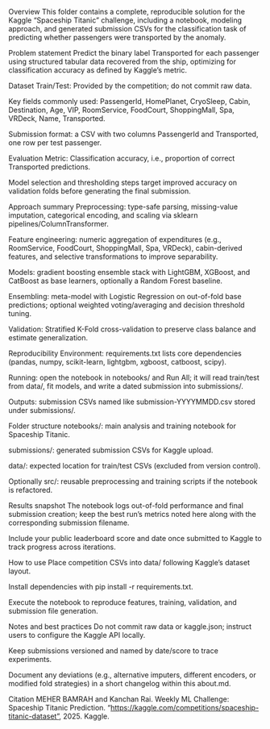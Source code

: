 Overview
This folder contains a complete, reproducible solution for the Kaggle “Spaceship Titanic” challenge, including a notebook, modeling approach, and generated submission CSVs for the classification task of predicting whether passengers were transported by the anomaly.​

Problem statement
Predict the binary label Transported for each passenger using structured tabular data recovered from the ship, optimizing for classification accuracy as defined by Kaggle’s metric.​

Dataset
Train/Test: Provided by the competition; do not commit raw data.​

Key fields commonly used: PassengerId, HomePlanet, CryoSleep, Cabin, Destination, Age, VIP, RoomService, FoodCourt, ShoppingMall, Spa, VRDeck, Name, Transported.​

Submission format: a CSV with two columns PassengerId and Transported, one row per test passenger.​

Evaluation
Metric: Classification accuracy, i.e., proportion of correct Transported predictions.​

Model selection and thresholding steps target improved accuracy on validation folds before generating the final submission.​

Approach summary
Preprocessing: type-safe parsing, missing-value imputation, categorical encoding, and scaling via sklearn pipelines/ColumnTransformer.​

Feature engineering: numeric aggregation of expenditures (e.g., RoomService, FoodCourt, ShoppingMall, Spa, VRDeck), cabin-derived features, and selective transformations to improve separability.​

Models: gradient boosting ensemble stack with LightGBM, XGBoost, and CatBoost as base learners, optionally a Random Forest baseline.​

Ensembling: meta-model with Logistic Regression on out-of-fold base predictions; optional weighted voting/averaging and decision threshold tuning.​

Validation: Stratified K-Fold cross-validation to preserve class balance and estimate generalization.​

Reproducibility
Environment: requirements.txt lists core dependencies (pandas, numpy, scikit-learn, lightgbm, xgboost, catboost, scipy).​

Running: open the notebook in notebooks/ and Run All; it will read train/test from data/, fit models, and write a dated submission into submissions/.​

Outputs: submission CSVs named like submission-YYYYMMDD.csv stored under submissions/.​

Folder structure
notebooks/: main analysis and training notebook for Spaceship Titanic.​

submissions/: generated submission CSVs for Kaggle upload.​

data/: expected location for train/test CSVs (excluded from version control).​

Optionally src/: reusable preprocessing and training scripts if the notebook is refactored.​

Results snapshot
The notebook logs out-of-fold performance and final submission creation; keep the best run’s metrics noted here along with the corresponding submission filename.​

Include your public leaderboard score and date once submitted to Kaggle to track progress across iterations.​

How to use
Place competition CSVs into data/ following Kaggle’s dataset layout.​

Install dependencies with pip install -r requirements.txt.​

Execute the notebook to reproduce features, training, validation, and submission file generation.​

Notes and best practices
Do not commit raw data or kaggle.json; instruct users to configure the Kaggle API locally.​

Keep submissions versioned and named by date/score to trace experiments.​

Document any deviations (e.g., alternative imputers, different encoders, or modified fold strategies) in a short changelog within this about.md.​

Citation
MEHER BAMRAH and Kanchan Rai. Weekly ML Challenge: Spaceship Titanic Prediction. “https://kaggle.com/competitions/spaceship-titanic-dataset”, 2025. Kaggle.